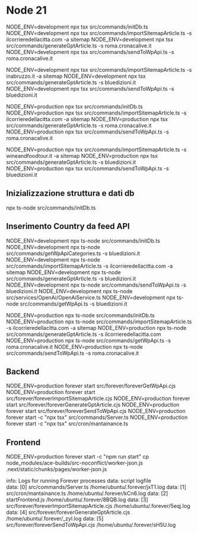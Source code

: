 # Node 21

NODE_ENV=development npx tsx src/commands/initDb.ts
NODE_ENV=development npx tsx src/commands/importSitemapArticle.ts -s ilcorrieredellacitta.com -a sitemap
NODE_ENV=development npx tsx src/commands/generateGptArticle.ts -s roma.cronacalive.it
NODE_ENV=development npx tsx src/commands/sendToWpApi.ts -s roma.cronacalive.it

NODE_ENV=development npx tsx src/commands/importSitemapArticle.ts -s inabruzzo.it -a sitemap
NODE_ENV=development npx tsx src/commands/generateGptArticle.ts -s bluedizioni.it
NODE_ENV=development npx tsx src/commands/sendToWpApi.ts -s bluedizioni.it


NODE_ENV=production npx tsx src/commands/initDb.ts
NODE_ENV=production npx tsx src/commands/importSitemapArticle.ts -s ilcorrieredellacitta.com -a sitemap
NODE_ENV=production npx tsx src/commands/generateGptArticle.ts -s roma.cronacalive.it
NODE_ENV=production npx tsx src/commands/sendToWpApi.ts -s roma.cronacalive.it

NODE_ENV=production npx tsx src/commands/importSitemapArticle.ts -s wineandfoodtour.it -a sitemap
NODE_ENV=production npx tsx src/commands/generateGptArticle.ts -s bluedizioni.it
NODE_ENV=production npx tsx src/commands/sendToWpApi.ts -s bluedizioni.it

## Inizializzazione struttura e dati db
npx ts-node src/commands/initDb.ts 

## Inserimento Country da feed API

NODE_ENV=development npx ts-node src/commands/initDb.ts
NODE_ENV=development npx ts-node src/commands/getWpApiCategories.ts -s bluedizioni.it
NODE_ENV=development npx ts-node src/commands/importSitemapArticle.ts -s ilcorrieredellacitta.com -a sitemap
NODE_ENV=development npx ts-node src/commands/generateGptArticle.ts -s bluedizioni.it
NODE_ENV=development npx ts-node src/commands/sendToWpApi.ts -s bluedizioni.it
NODE_ENV=development npx ts-node src/services/OpenAi/OpenAiService.ts
NODE_ENV=development npx ts-node src/commands/getWpApi.ts -s bluedizioni.it


NODE_ENV=production npx ts-node src/commands/initDb.ts
NODE_ENV=production npx ts-node src/commands/importSitemapArticle.ts -s ilcorrieredellacitta.com -a sitemap
NODE_ENV=production npx ts-node src/commands/generateGptArticle.ts -s ilcorrieredellacitta.com
NODE_ENV=production npx ts-node src/commands/getWpApi.ts -s roma.cronacalive.it
NODE_ENV=production npx ts-node src/commands/sendToWpApi.ts -s roma.cronacalive.it


## Backend 

NODE_ENV=production forever start  src/forever/foreverGetWpApi.cjs
NODE_ENV=production forever start  src/forever/foreverImportSitemapArticle.cjs
NODE_ENV=production forever start  src/forever/foreverGenerateGptArticle.cjs
NODE_ENV=production forever start  src/forever/foreverSendToWpApi.cjs
NODE_ENV=production forever start -c "npx tsx" src/commands/Server.ts
NODE_ENV=production forever start -c "npx tsx" src/cron/mantainance.ts


## Frontend

NODE_ENV=production forever start -c "npm run start"
cp node_modules/ace-builds/src-noconflict/worker-json.js .next/static/chunks/pages/worker-json.js


info:    Logs for running Forever processes
data:        script                                      logfile                        
data:    [0] src/commands/Server.ts                      /home/ubuntu/.forever/jxT1.log 
data:    [1] src/cron/mantainance.ts                     /home/ubuntu/.forever/kCn6.log 
data:    [2] startFrontend.js                            /home/ubuntu/.forever/8BQB.log 
data:    [3] src/forever/foreverImportSitemapArticle.cjs /home/ubuntu/.forever/5eqj.log 
data:    [4] src/forever/foreverGenerateGptArticle.cjs   /home/ubuntu/.forever/_zyl.log 
data:    [5] src/forever/foreverSendToWpApi.cjs          /home/ubuntu/.forever/sH5U.log 